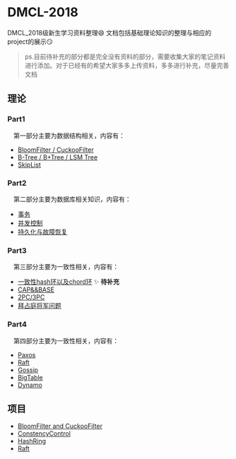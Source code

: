 # DMCL-2018
DMCL_2018级新生学习资料整理:smile:
文档包括基础理论知识的整理与相应的project的展示:smirk:
> ps.目前待补充的部分都是完全没有资料的部分，需要收集大家的笔记资料进行添加。对于已经有的希望大家多多上传资料，多多进行补充，尽量完善文档
## 理论
### Part1
&emsp;第一部分主要为数据结构相关，内容有：
- [BloomFilter / CuckooFilter](https://github.com/dmclNewbee302/DMCL-2018/blob/master/Theory/Part1_DataStructure/Bloom%20Filter%20%E4%B8%8E%20Cuckoo%20Filter%E6%A6%82%E5%BF%B5%E4%B8%8E%E6%AF%94%E8%BE%83.md)
- [B-Tree / B+Tree / LSM Tree](https://github.com/dmclNewbee302/DMCL-2018/blob/master/Theory/Part1_DataStructure/Bloom%20Filter%20%E4%B8%8E%20Cuckoo%20Filter%E6%A6%82%E5%BF%B5%E4%B8%8E%E6%AF%94%E8%BE%83.md)
- [SkipList](https://github.com/dmclNewbee302/DMCL-2018/blob/master/Theory/Part1_DataStructure/%E8%B7%B3%E8%A1%A8.md)

### Part2
&emsp;第二部分主要为数据库相关知识，内容有：
- [事务](https://github.com/dmclNewbee302/DMCL-2018/blob/master/Theory/Part2_DB_Transaction/%E4%BA%8B%E5%8A%A1.md)
- [并发控制](https://github.com/dmclNewbee302/DMCL-2018/blob/master/Theory/Part2_DB_Transaction/%E5%B9%B6%E5%8F%91%E6%8E%A7%E5%88%B6.md) 
- [持久化与故障恢复](https://github.com/dmclNewbee302/DMCL-2018/blob/master/Theory/Part2_DB_Transaction/%E6%8C%81%E4%B9%85%E5%8C%96%E4%B8%8E%E6%95%85%E9%9A%9C%E6%81%A2%E5%A4%8D.md)


### Part3
&emsp;第三部分主要为一致性相关，内容有：
- [一致性hash环以及chord环](https://github.com)  :sparkles: **待补充**
- [CAP&&BASE](https://github.com/dmclNewbee302/DMCL-2018/blob/master/Theory/Part3_Consistency/CAP%E5%AE%9A%E7%90%86.md)
- [2PC/3PC](https://github.com/dmclNewbee302/DMCL-2018/blob/master/Theory/Part3_Consistency/2PC_3PC.md)
- [拜占庭将军问题](https://github.com/dmclNewbee302/DMCL2018/blob/master/Theory/Part3_Consistency/%E6%8B%9C%E5%8D%A0%E5%BA%AD%E5%B0%86%E5%86%9B%E9%97%AE%E9%A2%98.md)

### Part4
&emsp;第四部分主要为一致性相关，内容有：
- [Paxos](https://github.com/dmclNewbee302/DMCL-2018/blob/master/Theory/Part4_DistributedConsensus/paxos%E8%BF%87%E7%A8%8B%E6%8E%A8%E5%AF%BC.md)
- [Raft](https://github.com/dmclNewbee302/DMCL-2018/blob/master/Theory/Part4_DistributedConsensus/raft-zh_cn.md) 
- [Gossip](https://github.com/dmclNewbee302/DMCL-2018/blob/master/Theory/Part4_DistributedConsensus/gossip.md)
- [BigTable](./Theory/Part4_DistributedConsensus/Bigtable.md)
- [Dynamo](./Theory/Part4_DistributedConsensus/DynamoDB.md)

## 项目
- [BloomFilter and CuckooFilter](./Project/BloomFilter_CuckooFilter)
- [ConstencyControl](./Project/ConcurrencyControl)
- [HashRing](#)
- [Raft](./Project/Raft)
